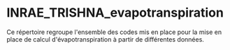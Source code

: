 # INRAE_TRISHNA_evapotranspiration
Ce répertoire regroupe l'ensemble des codes mis en place pour la mise en place de calcul d'évapotranspiration à partir de différentes données.
